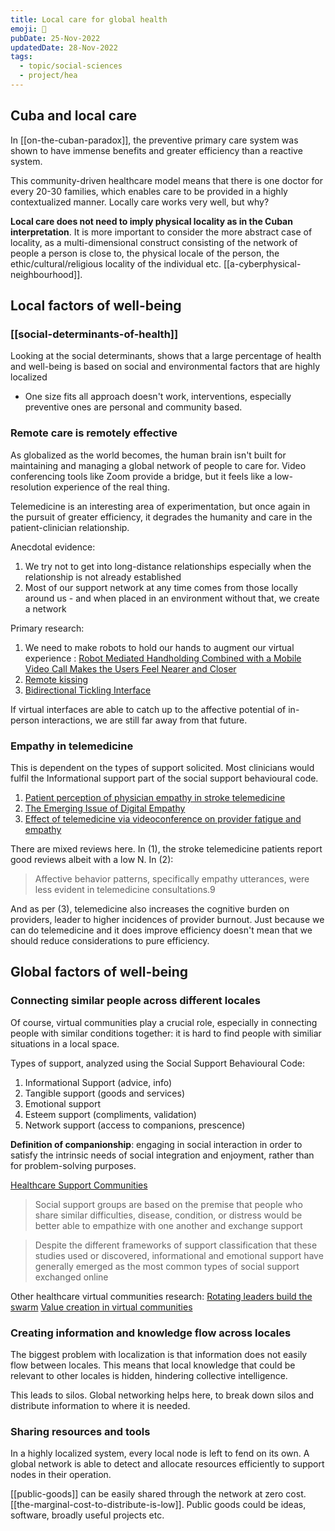 ```yaml
---
title: Local care for global health
emoji: 💙
pubDate: 25-Nov-2022
updatedDate: 28-Nov-2022
tags:
  - topic/social-sciences
  - project/hea
---
```


## Cuba and local care
In [[on-the-cuban-paradox]], the preventive primary care system was shown to have immense benefits and greater efficiency than a reactive system.

This community-driven healthcare model means that there is one doctor for every 20-30 families, which enables care to be provided in a highly contextualized manner. Locally care works very well, but why?

**Local care does not need to imply physical locality as in the Cuban interpretation**. It is more important to consider the more abstract case of locality, as a multi-dimensional construct consisting of the network of people a person is close to, the physical locale of the person, the ethic/cultural/religious locality of the individual etc. [[a-cyberphysical-neighbourhood]].

## Local factors of well-being
### [[social-determinants-of-health]]
Looking at the social determinants, shows that a large percentage of health and well-being is based on social and environmental factors that are highly localized

* One size fits all approach doesn't work, interventions, especially preventive ones are personal and community based.

### Remote care is remotely effective
As globalized as the world becomes, the human brain isn't built for maintaining and managing a global network of people to care for. Video conferencing tools like Zoom provide a bridge, but it feels like a low-resolution experience of the real thing.

Telemedicine is an interesting area of experimentation, but once again in the pursuit of greater efficiency, it degrades the humanity and care in the patient-clinician relationship.

Anecdotal evidence:
1. We try not to get into long-distance relationships especially when the relationship is not already established
2. Most of our support network at any time comes from those locally around us - and when placed in an environment without that, we create a network

Primary research:
1. We need to make robots to hold our hands to augment our virtual experience : [Robot Mediated Handholding Combined with a Mobile Video Call Makes the Users Feel Nearer and Closer](https://dl.acm.org/doi/abs/10.1145/3472307.3484168)
2. [Remote kissing](https://content.iospress.com/articles/journal-of-future-robot-life/frl200006)
3. [Bidirectional Tickling Interface](https://dl.acm.org/doi/10.1145/2160125.2160134)

If virtual interfaces are able to catch up to the affective potential of in-person interactions, we are still far away from that future.

### Empathy in telemedicine
This is dependent on the types of support solicited. Most clinicians would fulfil the Informational support part of the social support behavioural code.
1. [Patient perception of physician empathy in stroke telemedicine](https://journals.sagepub.com/doi/abs/10.1177/1357633X19899237)
2. [The Emerging Issue of Digital Empathy](https://www.ajpe.org/content/80/4/58.short)
3. [Effect of telemedicine via videoconference on provider fatigue and empathy](https://journals.sagepub.com/doi/abs/10.1177/08404704211059944)

There are mixed reviews here. In (1), the stroke telemedicine patients report good reviews albeit with a low N. In (2):

>Affective behavior patterns, specifically empathy utterances, were less evident in telemedicine consultations.9

And as per (3), telemedicine also increases the cognitive burden on providers, leader to higher incidences of provider burnout. Just because we can do telemedicine and it does improve efficiency doesn't mean that we should reduce considerations to pure efficiency. 

## Global factors of well-being

### Connecting similar people across different locales
Of course, virtual communities play a crucial role, especially in connecting people with similar conditions together: it is hard to find people with similiar situations in a local space.

Types of support, analyzed using the Social Support Behavioural Code:
1. Informational Support (advice, info)
2. Tangible support (goods and services)
3. Emotional support
4. Esteem support (compliments, validation)
5. Network support (access to companions, prescence)

**Definition of companionship**: engaging in social interaction in order to satisfy the intrinsic needs of social integration and enjoyment, rather than for problem-solving purposes.

[Healthcare Support Communities](https://aisel.aisnet.org/cais/vol34/iss1/29/)

>Social support groups are based on the premise that people who share similar difficulties, disease, condition, or distress would be better able to empathize with one another and exchange support

>Despite the different frameworks of support classification that these studies used or discovered, informational and emotional support have generally emerged as the most common types of social support exchanged online

Other healthcare virtual communities research:
[Rotating leaders build the swarm](https://www.emerald.com/insight/content/doi/10.1108/JKM-11-2016-0504/full/html)
[Value creation in virtual communities](https://www.emerald.com/insight/content/doi/10.1108/17506120810922358/full/html)

### Creating information and knowledge flow across locales
The biggest problem with localization is that information does not easily flow between locales. This means that local knowledge that could be relevant to other locales is hidden, hindering collective intelligence.

This leads to silos. Global networking helps here, to break down silos and distribute information to where it is needed.

### Sharing resources and tools
In a highly localized system, every local node is left to fend on its own. A global network is able to detect and allocate resources efficiently to support nodes in their operation.

[[public-goods]] can be easily shared through the network at zero cost. [[the-marginal-cost-to-distribute-is-low]]. Public goods could be ideas, software, broadly useful projects etc.